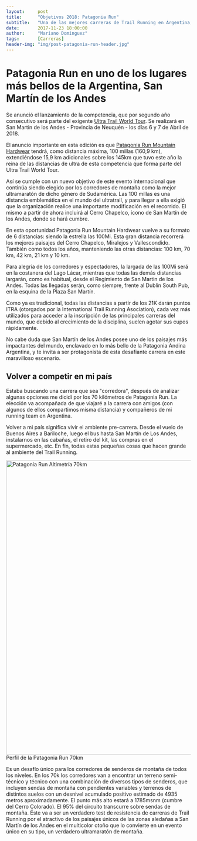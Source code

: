 ```yaml
---
layout:     post
title:      "Objetivos 2018: Patagonia Run"
subtitle:   "Una de las mejores carreras de Trail Running en Argentina, con base en San Martín de Los Andes"
date:       2017-11-23 18:00:00
author:     "Mariano Dominguez"
tags:       [Carreras]
header-img: "img/post-patagonia-run-header.jpg"
---
```


<h1 id="patagonia-run-en-uno-de-los-lugares-mas-bellos-de-la-largentina-san-martin-de-los-andes-">Patagonia Run en uno de los lugares más bellos de la Argentina, San Martín de los Andes</h1>

<p>Se anunció el lanzamiento de la competencia, que por segundo año consecutivo será parte del exigente <a href="">Ultra Trail World Tour</a>. Se realizará en San Martin de los Andes - Provincia de Neuquén - los días 6 y 7 de Abril de 2018.</p>

<p>El anuncio importante en esta edición es que <a href="">Patagonia Run Mountain Hardwear</a> tendrá, como distancia máxima, 100 millas (160,9 km), extendiéndose 15,9 km adicionales sobre los 145km que tuvo este año la reina de las distancias de ultra de esta competencia que forma parte del Ultra Trail World Tour.</p>

<p>Así se cumple con un nuevo objetivo de este evento internacional que continúa siendo elegido por los corredores de montaña como la mejor ultramaratón de dicho género de Sudamérica.
Las 100 millas es una distancia emblemática en el mundo del ultratrail, y para llegar a ella exigió que la organización realice una importante modificación en el recorrido. El mismo a partir de ahora incluirá al Cerro Chapelco, ícono de San Martín de los Andes, donde se hará cumbre.</p>

<p>En esta oportunidad Patagonia Run Mountain Hardwear vuelve a su formato de 6 distancias: siendo la estrella las 100Mi. Esta gran distancia recorrerá los mejores paisajes del Cerro Chapelco, Miralejos y Vallescondido. También como todos los años, manteniendo las otras distancias: 100 km, 70 km, 42 km, 21 km y 10 km.</p>

<p>Para alegría de los corredores y espectadores, la largada de las 100Mi será en la costanera del Lago Lácar, mientras que todas las demás distancias largarán, como es habitual, desde el Regimiento de San Martin de los Andes. Todas las llegadas serán, como siempre, frente al Dublin South Pub, en la esquina de la Plaza San Martín.</p>

<p>Como ya es tradicional, todas las distancias a partir de los 21K darán puntos ITRA (otorgados por la International Trail Running Asociation), cada vez más utilizados para acceder a la inscripción de las principales carreras del mundo, que debido al crecimiento de la disciplina, suelen agotar sus cupos rápidamente.</p>

<p>No cabe duda que San Martín de los Andes posee uno de los paisajes más impactantes del mundo, enclavado en lo más bello de la Patagonia Andina Argentina, y te invita a ser protagonista de esta desafiante carrera en este maravilloso escenario.</p>

<h2 id="volver-a-competir-en-mi-pais-">Volver a competir en mi país</h2>

<p>Estaba buscando una carrera que sea "corredora", después de analizar algunas opciones me dicidí por los 70 kilómetros de Patagonia Run. La elección va acompañada de que viajaré a la carrera con amigos (con algunos de ellos compartimos misma distancia) y compañeros de mi running team en Argentina.</p>

<p>Volver a mi país significa vivir el ambiente pre-carrera. Desde el vuelo de Buenos Aires a Bariloche, luego el bus hasta San Martín de Los Andes, instalarnos en las cabañas, el retiro del kit, las compras en el supermercado, etc. En fin, todas estas pequeñas cosas que hacen grande al ambiente del Trail Running.</p>

<img src="{{ site.baseurl }}/img/post-patagonia-run-altimetria-70k.png" alt="Patagonia Run Altimetría 70km" width="800">
<span class="caption text-muted">Perfil de la Patagonia Run 70km</span>

<p>Es un desafío único para los corredores de senderos de montaña de todos los niveles. En los 70k los corredores van a encontrar un terreno semi-técnico y técnico con una combinación de diversos tipos de senderos, que incluyen sendas de montaña con pendientes variables y terrenos de distintos suelos con	un desnivel	acumulado	positivo estimado de 4935 metros aproximadamente. El punto más alto estará a 1785msnm (cumbre del Cerro Colorado). El 95% del circuito transcurre sobre sendas de montaña. Éste va a ser un verdadero test de resistencia de carreras de Trail Running por el atractivo de los paisajes únicos	de las zonas aledañas a San Martín de los Andes en el multicolor otoño que lo convierte en un evento único en su tipo, un verdadero ultramaratón de montaña.</p>
